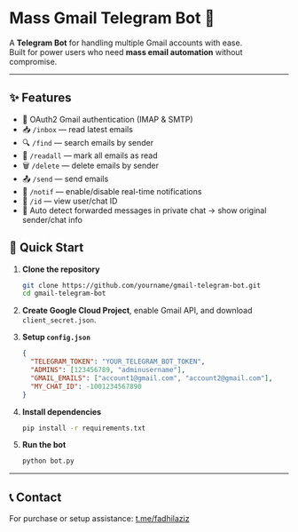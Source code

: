# Mass Gmail Telegram Bot 🚀

A **Telegram Bot** for handling multiple Gmail accounts with ease.  
Built for power users who need **mass email automation** without compromise.

---

## ✨ Features
- 🔑 OAuth2 Gmail authentication (IMAP & SMTP)  
- 📥 `/inbox` — read latest emails  
- 🔍 `/find` — search emails by sender  
- 📖 `/readall` — mark all emails as read  
- 🗑 `/delete` — delete emails by sender  
- 📤 `/send` — send emails 
- 🔔 `/notif` — enable/disable real-time notifications  
- 👤 `/id` — view user/chat ID  
- 📩 Auto detect forwarded messages in private chat → show original sender/chat info  

## 🚀 Quick Start

1. **Clone the repository**
   ```bash
   git clone https://github.com/yourname/gmail-telegram-bot.git
   cd gmail-telegram-bot
   ```

2. **Create Google Cloud Project**, enable Gmail API, and download `client_secret.json`.

3. **Setup `config.json`**
   ```json
   {
     "TELEGRAM_TOKEN": "YOUR_TELEGRAM_BOT_TOKEN",
     "ADMINS": [123456789, "adminusername"],
     "GMAIL_EMAILS": ["account1@gmail.com", "account2@gmail.com"],
     "MY_CHAT_ID": -1001234567890
   }
   ```

4. **Install dependencies**
   ```bash
   pip install -r requirements.txt
   ```

5. **Run the bot**
   ```bash
   python bot.py
   ```

---

## 📞 Contact
For purchase or setup assistance: [t.me/fadhilaziz](https://t.me/fadhilaziz)
